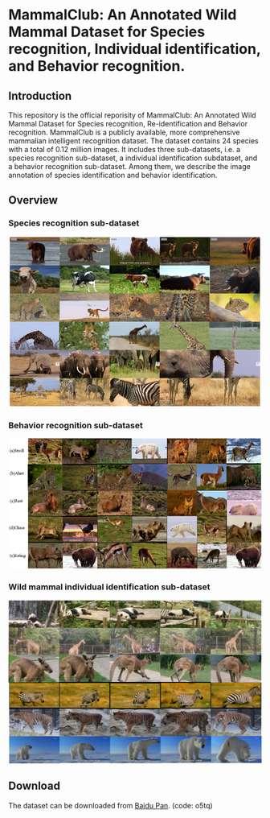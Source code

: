 # MammalClub: An Annotated Wild Mammal Dataset for Species recognition, Individual identification, and Behavior recognition.

## Introduction
This repository is the official reporisity of MammalClub: An Annotated Wild Mammal Dataset for Species recognition, Re-identification and Behavior recognition. MammalClub is a publicly available, more comprehensive mammalian intelligent recognition dataset. The dataset contains 24 species with a total of 0.12 million images. It includes three sub-datasets, i.e. a species recognition sub-dataset, a individual identification subdataset, and a behavior recognition sub-dataset. Among them, we describe the image annotation of species identification and behavior identification.

## Overview
### Species recognition sub-dataset
![image](images/SRSD.png)
### Behavior recognition sub-dataset
![image](images/BRSD.png)
### Wild mammal individual identification sub-dataset
![image](images/IISD.png)

## Download
The dataset can be downloaded from
[Baidu Pan](https://pan.baidu.com/s/1in8xJxdjoNMNb3yuKbVDPA). (code: o5tq)
